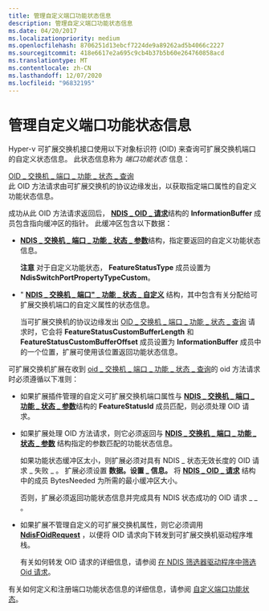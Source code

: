 ```yaml
---
title: 管理自定义端口功能状态信息
description: 管理自定义端口功能状态信息
ms.date: 04/20/2017
ms.localizationpriority: medium
ms.openlocfilehash: 8706251d13ebcf7224de9a89262ad5b4066c2227
ms.sourcegitcommit: 418e6617e2a695c9cb4b37b5b60e264760858acd
ms.translationtype: MT
ms.contentlocale: zh-CN
ms.lasthandoff: 12/07/2020
ms.locfileid: "96832195"
---
```

# <a name="managing-custom-port-feature-status-information"></a>管理自定义端口功能状态信息


Hyper-v 可扩展交换机接口使用以下对象标识符 (OID) 来查询可扩展交换机端口的自定义状态信息。 此状态信息称为 *端口功能状态* 信息：

<a href="" id="oid-switch-port-feature-status-query"></a>[OID \_ 交换机 \_ 端口 \_ 功能 \_ 状态 \_ 查询](./oid-switch-port-feature-status-query.md)  
此 OID 方法请求由可扩展交换机的协议边缘发出，以获取指定端口属性的自定义功能状态信息。

成功从此 OID 方法请求返回后， [**NDIS \_ OID \_ 请求**](/windows-hardware/drivers/ddi/ndis/ns-ndis-_ndis_oid_request)结构的 **InformationBuffer** 成员包含指向缓冲区的指针。 此缓冲区包含以下数据：

-   [**NDIS \_ 交换机 \_ 端口 \_ 功能 \_ 状态 \_ 参数**](/windows-hardware/drivers/ddi/ntddndis/ns-ntddndis-_ndis_switch_port_feature_status_parameters)结构，指定要返回的自定义功能状态信息。

    **注意**  对于自定义功能状态， **FeatureStatusType** 成员设置为 **NdisSwitchPortPropertyTypeCustom**。

     

-   " [**NDIS \_ 交换机 \_ 端口" \_ 功能 \_ 状态 \_ 自定义**](/windows-hardware/drivers/ddi/ntddndis/ns-ntddndis-_ndis_switch_port_feature_status_custom) 结构，其中包含有关分配给可扩展交换机端口的自定义属性的状态信息。

    当可扩展交换机的协议边缘发出 [OID \_ 交换机 \_ 端口 \_ 功能 \_ 状态 \_ 查询](./oid-switch-port-feature-status-query.md) 请求时，它会将 **FeatureStatusCustomBufferLength** 和 **FeatureStatusCustomBufferOffset** 成员设置为 **InformationBuffer** 成员中的一个位置，扩展可使用该位置返回功能状态信息。

可扩展交换机扩展在收到 [oid \_ 交换机 \_ 端口 \_ 功能 \_ 状态 \_ 查询](./oid-switch-port-feature-status-query.md)的 oid 方法请求时必须遵循以下准则：

-   如果扩展插件管理的自定义可扩展交换机端口属性与 [**NDIS \_ 交换机 \_ 端口 \_ 功能 \_ 状态 \_ 参数**](/windows-hardware/drivers/ddi/ntddndis/ns-ntddndis-_ndis_switch_port_feature_status_parameters)结构的 **FeatureStatusId** 成员匹配，则必须处理 OID 请求。

-   如果扩展处理 OID 方法请求，则它必须返回与 [**NDIS \_ 交换机 \_ 端口 \_ 功能 \_ 状态 \_ 参数**](/windows-hardware/drivers/ddi/ntddndis/ns-ntddndis-_ndis_switch_port_feature_status_parameters) 结构指定的参数匹配的功能状态信息。

    如果功能状态缓冲区太小，则扩展必须对具有 NDIS \_ 状态无效长度的 OID 请求 \_ 失败 \_ 。 扩展必须设置 **数据。设置 \_ 信息。** 将 [**NDIS \_ OID \_ 请求**](/windows-hardware/drivers/ddi/ndis/ns-ndis-_ndis_oid_request) 结构中的成员 BytesNeeded 为所需的最小缓冲区大小。

    否则，扩展必须返回功能状态信息并完成具有 NDIS 状态成功的 OID 请求 \_ \_ 。

-   如果扩展不管理自定义的可扩展交换机属性，则它必须调用 [**NdisFOidRequest**](/windows-hardware/drivers/ddi/ndis/nf-ndis-ndisfoidrequest) ，以便将 OID 请求向下转发到可扩展交换机驱动程序堆栈。

    有关如何转发 OID 请求的详细信息，请参阅 [在 NDIS 筛选器驱动程序中筛选 Oid 请求](filtering-oid-requests-in-an-ndis-filter-driver.md)。

有关如何定义和注册端口功能状态信息的详细信息，请参阅 [自定义端口功能状态](custom-port-feature-status.md)。

 

